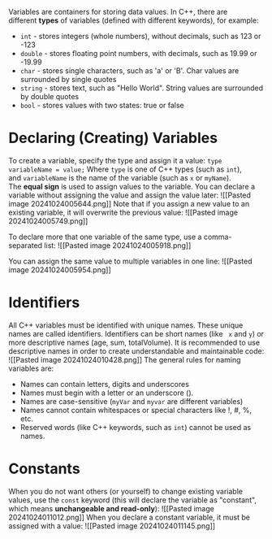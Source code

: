 Variables are containers for storing data values. In C++, there are different **types** of variables (defined with different keywords), for example:
- `int` - stores integers (whole numbers), without decimals, such as 123 or -123
- `double` - stores floating point numbers, with decimals, such as 19.99 or -19.99
- `char` - stores single characters, such as 'a' or 'B'. Char values are surrounded by single quotes
- `string` - stores text, such as "Hello World". String values are surrounded by double quotes
- `bool` - stores values with two states: true or false
# Declaring (Creating) Variables
To create a variable, specify the type and assign it a value:
`type variableName = value;`
Where `type` is one of C++ types (such as `int`), and `variableName` is the name of the variable (such as `x` or `myName`). The **equal sign** is used to assign values to the variable.
You can declare a variable without assigning the value and assign the value later:
![[Pasted image 20241024005644.png]]
Note that if you assign a new value to an existing variable, it will overwrite the previous value:
![[Pasted image 20241024005749.png]]

To declare more that one variable of the same type, use a comma-separated list:
![[Pasted image 20241024005918.png]]

You can assign the same value to multiple variables in one line:
![[Pasted image 20241024005954.png]]
# Identifiers
All C++ variables must be identified with unique names. These unique names are called identifiers. Identifiers can be short names (like ` x` and `y`) or more descriptive names (age, sum, totalVolume). It is recommended to use descriptive names in order to create understandable and maintainable code:
![[Pasted image 20241024010428.png]]
The general rules for naming variables are:

- Names can contain letters, digits and underscores
- Names must begin with a letter or an underscore ().
- Names are case-sensitive (`myVar` and `myvar` are different variables)
- Names cannot contain whitespaces or special characters like !, #, %, etc.
- Reserved words (like C++ keywords, such as `int`) cannot be used as names.
# Constants
When you do not want others (or yourself) to change existing variable values, use the `const` keyword (this will declare the variable as "constant", which means **unchangeable and read-only**):
![[Pasted image 20241024011012.png]]
When you declare a constant variable, it must be assigned with a value:
![[Pasted image 20241024011145.png]]
